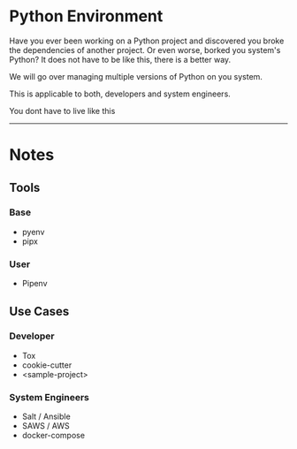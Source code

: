 # Python Environment

Have you ever been working on a Python project and discovered you broke the dependencies of another project. Or even worse, borked you system's Python? It does not have to be like this, there is a better way.

We will go over managing multiple versions of Python on you system.

This is applicable to both, developers and system engineers.

You dont have to live like this


---
# Notes

## Tools
### Base
* pyenv
* pipx
### User
* Pipenv

## Use Cases
### Developer
* Tox
* cookie-cutter
* \<sample-project>
### System Engineers
* Salt / Ansible
* SAWS / AWS
* docker-compose
<!--stackedit_data:
eyJoaXN0b3J5IjpbODQzODUyNjk2LDY5NzI5ODMxMV19
-->